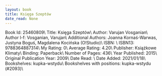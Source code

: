 ```yaml
---
layout: book
title: Księga Szeptów
date_read: None
---
```


Book Id: 25460809\ 
Title: Księga Szeptów\ 
Author: Varujan Vosganian\ 
Author l-f: Vosganian, Varujan\ 
Additional Authors: Joanna Kornaś-Warwas, Justyna Boguś, Magdalena Kocińska (O!Studio)\ 
ISBN: \ 
ISBN13: 9788364887314\ 
My Rating: 0\ 
Average Rating: 4.20\ 
Publisher: Książkowe Klimaty\ 
Binding: Paperback\ 
Number of Pages: 436\ 
Year Published: 2015\ 
Original Publication Year: 2009\ 
Date Read: \ 
Date Added: 2021/01/18\ 
Bookshelves: kupka-wstydu\ 
Bookshelves with positions: kupka-wstydu (#2093)\ 

